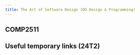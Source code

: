```yaml
---
title: The Art of Software Design (OO Design & Programming)
---
```

 
<div class="hao-card card-title">

## COMP2511

<HButton icon='mdi:lecture' title='Lecture' src='/COMP2511/Lecture/'/>

</div>

<div class="how_qb">

## Useful temporary links (24T2)

<p>
<HButton img='/webcms3.ico' title='WebCMS3' src='https://webcms3.cse.unsw.edu.au/COMP2511/24T2/'/>

<HButton theme='alt' img='/webcms3.ico' title='Lecture Schedule' src='https://webcms3.cse.unsw.edu.au/COMP2511/24T2/resources/100199' />
</p>

<p>
<HButton icon='vscode-icons:file-type-gitlab' title='GitLab' src='https://nw-syd-gitlab.cseunsw.tech/COMP2511/24T2/students/' />
</p>


</div>
